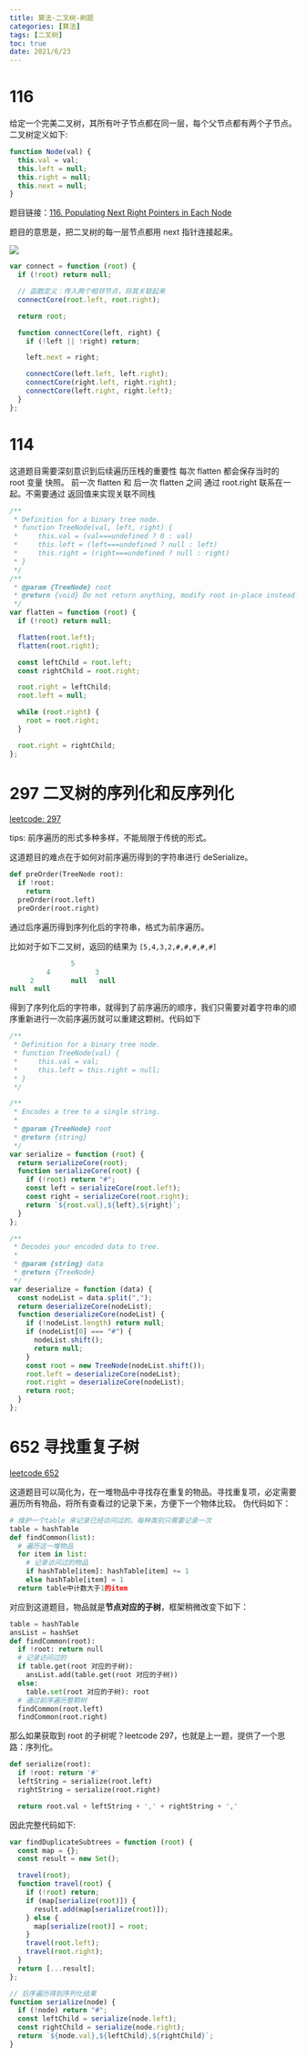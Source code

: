 ```yaml
---
title: 算法-二叉树-刷题
categories: [算法]
tags: [二叉树]
toc: true
date: 2021/6/23
---
```


# 116

给定一个完美二叉树，其所有叶子节点都在同一层，每个父节点都有两个子节点。二叉树定义如下:

```js
function Node(val) {
  this.val = val;
  this.left = null;
  this.right = null;
  this.next = null;
}
```

题目链接：[116. Populating Next Right Pointers in Each Node](https://leetcode.com/problems/populating-next-right-pointers-in-each-node/)

题目的意思是，把二叉树的每一层节点都用 next 指针连接起来。

![](https://leetcode.com/problems/populating-next-right-pointers-in-each-node/)

```js
var connect = function (root) {
  if (!root) return null;

  // 函数定义：传入两个相邻节点，将其关联起来
  connectCore(root.left, root.right);

  return root;

  function connectCore(left, right) {
    if (!left || !right) return;

    left.next = right;

    connectCore(left.left, left.right);
    connectCore(right.left, right.right);
    connectCore(left.right, right.left);
  }
};
```

# 114

这道题目需要深刻意识到后续遍历压栈的重要性
每次 flatten 都会保存当时的 root 变量 快照。
前一次 flatten 和 后一次 flatten 之间 通过 root.right 联系在一起。不需要通过 返回值来实现关联不同栈

```js
/**
 * Definition for a binary tree node.
 * function TreeNode(val, left, right) {
 *     this.val = (val===undefined ? 0 : val)
 *     this.left = (left===undefined ? null : left)
 *     this.right = (right===undefined ? null : right)
 * }
 */
/**
 * @param {TreeNode} root
 * @return {void} Do not return anything, modify root in-place instead.
 */
var flatten = function (root) {
  if (!root) return null;

  flatten(root.left);
  flatten(root.right);

  const leftChild = root.left;
  const rightChild = root.right;

  root.right = leftChild;
  root.left = null;

  while (root.right) {
    root = root.right;
  }

  root.right = rightChild;
};
```

# 297 二叉树的序列化和反序列化

[leetcode: 297](https://leetcode-cn.com/problems/serialize-and-deserialize-binary-tree/)

tips: 前序遍历的形式多种多样，不能局限于传统的形式。

这道题目的难点在于如何对前序遍历得到的字符串进行 deSerialize。

```py
def preOrder(TreeNode root):
  if !root:
    return
  preOrder(root.left)
  preOrder(root.right)
```

通过后序遍历得到序列化后的字符串，格式为前序遍历。

比如对于如下二叉树，返回的结果为 `[5,4,3,2,#,#,#,#,#]`

```js
               5
         4           3
     2         null   null
null  null
```

得到了序列化后的字符串，就得到了前序遍历的顺序，我们只需要对着字符串的顺序重新进行一次前序遍历就可以重建这颗树。代码如下

```js
/**
 * Definition for a binary tree node.
 * function TreeNode(val) {
 *     this.val = val;
 *     this.left = this.right = null;
 * }
 */

/**
 * Encodes a tree to a single string.
 *
 * @param {TreeNode} root
 * @return {string}
 */
var serialize = function (root) {
  return serializeCore(root);
  function serializeCore(root) {
    if (!root) return "#";
    const left = serializeCore(root.left);
    const right = serializeCore(root.right);
    return `${root.val},${left},${right}`;
  }
};

/**
 * Decodes your encoded data to tree.
 *
 * @param {string} data
 * @return {TreeNode}
 */
var deserialize = function (data) {
  const nodeList = data.split(",");
  return deserializeCore(nodeList);
  function deserializeCore(nodeList) {
    if (!nodeList.length) return null;
    if (nodeList[0] === "#") {
      nodeList.shift();
      return null;
    }
    const root = new TreeNode(nodeList.shift());
    root.left = deserializeCore(nodeList);
    root.right = deserializeCore(nodeList);
    return root;
  }
};
```

# 652 寻找重复子树

[leetcode 652](https://leetcode-cn.com/problems/find-duplicate-subtrees/)

这道题目可以简化为，在一堆物品中寻找存在重复的物品。寻找重复项，必定需要遍历所有物品，将所有查看过的记录下来，方便下一个物体比较。
伪代码如下：

```py
# 维护一个table 来记录已经访问过的，每种类别只需要记录一次
table = hashTable
def findCommon(list):
  # 遍历这一堆物品
  for item in list:
    # 记录访问过的物品
    if hashTable[item]: hashTable[item] += 1
    else hashTable[item] = 1
  return table中计数大于1的item
```

对应到这道题目，物品就是**节点对应的子树**，框架稍微改变下如下：

```py
table = hashTable
ansList = hashSet
def findCommon(root):
  if !root: return null
  # 记录访问过的
  if table.get(root 对应的子树):
    ansList.add(table.get(root 对应的子树))
  else:
    table.set(root 对应的子树): root
  # 通过前序遍历整颗树
  findCommon(root.left)
  findCommon(root.right)
```

那么如果获取到 root 的子树呢？leetcode 297，也就是上一题，提供了一个思路：序列化。

```py
def serialize(root):
  if !root: return '#'
  leftString = serialize(root.left)
  rightString = serialize(root.right)

  return root.val + leftString + ',' + rightString + ','
```

因此完整代码如下:

```js
var findDuplicateSubtrees = function (root) {
  const map = {};
  const result = new Set();

  travel(root);
  function travel(root) {
    if (!root) return;
    if (map[serialize(root)]) {
      result.add(map[serialize(root)]);
    } else {
      map[serialize(root)] = root;
    }
    travel(root.left);
    travel(root.right);
  }
  return [...result];
};

// 后序遍历得到序列化结果
function serialize(node) {
  if (!node) return "#";
  const leftChild = serialize(node.left);
  const rightChild = serialize(node.right);
  return `${node.val},${leftChild},${rightChild}`;
}
```
